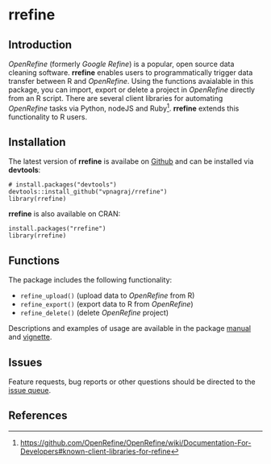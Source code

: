# rrefine

## Introduction

*OpenRefine* (formerly *Google Refine*) is a popular, open source data cleaning software. **rrefine** enables users to programmatically trigger data transfer between R and *OpenRefine*. Using the functions avaialable in this package, you can import, export or delete a project in *OpenRefine* directly from an R script. There are several client libraries for automating *OpenRefine* tasks via Python, nodeJS and Ruby[^2]. **rrefine** extends this functionality to R users.

## Installation

The latest version of **rrefine** is availabe on [Github](https://github.com/vpnagraj/rrefine) and can be installed via **devtools**:

```
# install.packages("devtools")
devtools::install_github("vpnagraj/rrefine")
library(rrefine)
```

**rrefine** is also available on CRAN:

```
install.packages("rrefine")
library(rrefine)
```
## Functions

The package includes the following functionality:

- `refine_upload()` (upload data to *OpenRefine* from R)
- `refine_export()` (export data to R from *OpenRefine*)
- `refine_delete()` (delete *OpenRefine* project)

Descriptions and examples of usage are available in the package [manual](https://cran.r-project.org/web/packages/rrefine/rrefine.pdf) and [vignette](https://cran.r-project.org/web/packages/rrefine/vignettes/rrefine-vignette.html).

## Issues

Feature requests, bug reports or other questions should be directed to the [issue queue](https://github.com/vpnagraj/rrefine/issues). 

## References

[^1]: <http://openrefine.org/>
[^2]: <https://github.com/OpenRefine/OpenRefine/wiki/Documentation-For-Developers#known-client-libraries-for-refine>
